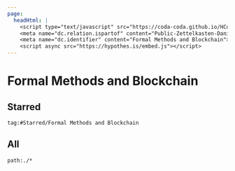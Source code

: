 ```yaml
---
page:
  headHtml: |
    <script type="text/javascript" src="https://coda-coda.github.io/HConfig/1.js"></script>
    <meta name="dc.relation.ispartof" content="Public-Zettelkasten-Daniel-Britten-(ORCID-0000-0002-7860-3595)">
    <meta name="dc.identifier" content="Formal Methods and Blockchain">
    <script async src="https://hypothes.is/embed.js"></script>
---
```

# Formal Methods and Blockchain
## Starred
```query
tag:#Starred/Formal Methods and Blockchain
```

## All
```query
path:./*
```